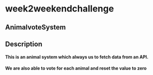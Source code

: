 # week2weekendchallenge
## AnimalvoteSystem


## Description
#### This is an animal system which always us to fetch data from an API.
####  We are also able to vote for each animal and reset the value to zero

